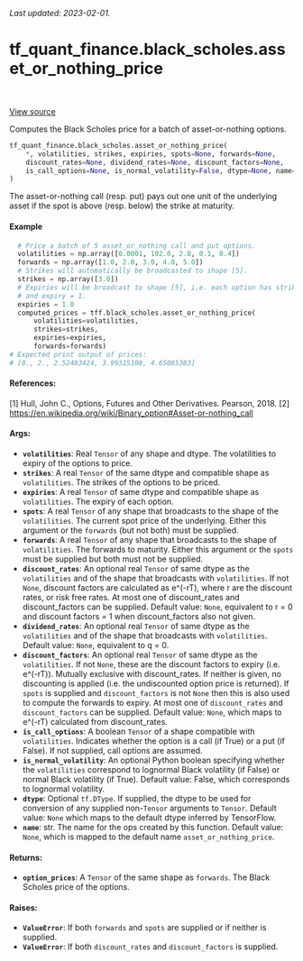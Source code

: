 <!--
This file is generated by a tool. Do not edit directly.
For open-source contributions the docs will be updated automatically.
-->

*Last updated: 2023-02-01.*

<div itemscope itemtype="http://developers.google.com/ReferenceObject">
<meta itemprop="name" content="tf_quant_finance.black_scholes.asset_or_nothing_price" />
<meta itemprop="path" content="Stable" />
</div>

# tf_quant_finance.black_scholes.asset_or_nothing_price

<!-- Insert buttons and diff -->

<table class="tfo-notebook-buttons tfo-api" align="left">
</table>

<a target="_blank" href="https://github.com/google/tf-quant-finance/blob/master/tf_quant_finance/black_scholes/vanilla_prices.py">View source</a>



Computes the Black Scholes price for a batch of asset-or-nothing options.

```python
tf_quant_finance.black_scholes.asset_or_nothing_price(
    *, volatilities, strikes, expiries, spots=None, forwards=None,
    discount_rates=None, dividend_rates=None, discount_factors=None,
    is_call_options=None, is_normal_volatility=False, dtype=None, name=None
)
```



<!-- Placeholder for "Used in" -->

The asset-or-nothing call (resp. put) pays out one unit of the underlying
asset if the spot is above (resp. below) the strike at maturity.

#### Example

```python
  # Price a batch of 5 asset_or_nothing call and put options.
  volatilities = np.array([0.0001, 102.0, 2.0, 0.1, 0.4])
  forwards = np.array([1.0, 2.0, 3.0, 4.0, 5.0])
  # Strikes will automatically be broadcasted to shape [5].
  strikes = np.array([3.0])
  # Expiries will be broadcast to shape [5], i.e. each option has strike=3
  # and expiry = 1.
  expiries = 1.0
  computed_prices = tff.black_scholes.asset_or_nothing_price(
      volatilities=volatilities,
      strikes=strikes,
      expiries=expiries,
      forwards=forwards)
# Expected print output of prices:
# [0., 2., 2.52403424, 3.99315108, 4.65085383]
```

#### References:

[1] Hull, John C., Options, Futures and Other Derivatives. Pearson, 2018.
[2] https://en.wikipedia.org/wiki/Binary_option#Asset-or-nothing_call

#### Args:


* <b>`volatilities`</b>: Real `Tensor` of any shape and dtype. The volatilities to
  expiry of the options to price.
* <b>`strikes`</b>: A real `Tensor` of the same dtype and compatible shape as
  `volatilities`. The strikes of the options to be priced.
* <b>`expiries`</b>: A real `Tensor` of same dtype and compatible shape as
  `volatilities`. The expiry of each option.
* <b>`spots`</b>: A real `Tensor` of any shape that broadcasts to the shape of the
  `volatilities`. The current spot price of the underlying. Either this
  argument or the `forwards` (but not both) must be supplied.
* <b>`forwards`</b>: A real `Tensor` of any shape that broadcasts to the shape of
  `volatilities`. The forwards to maturity. Either this argument or the
  `spots` must be supplied but both must not be supplied.
* <b>`discount_rates`</b>: An optional real `Tensor` of same dtype as the
  `volatilities` and of the shape that broadcasts with `volatilities`. If
  not `None`, discount factors are calculated as e^(-rT), where r are the
  discount rates, or risk free rates. At most one of discount_rates and
  discount_factors can be supplied.
  Default value: `None`, equivalent to r = 0 and discount factors = 1 when
    discount_factors also not given.
* <b>`dividend_rates`</b>: An optional real `Tensor` of same dtype as the
  `volatilities` and of the shape that broadcasts with `volatilities`.
  Default value: `None`, equivalent to q = 0.
* <b>`discount_factors`</b>: An optional real `Tensor` of same dtype as the
  `volatilities`. If not `None`, these are the discount factors to expiry
  (i.e. e^(-rT)). Mutually exclusive with discount_rates. If neither is
  given, no discounting is applied (i.e. the undiscounted option price is
  returned). If `spots` is supplied and `discount_factors` is not `None`
  then this is also used to compute the forwards to expiry. At most one of
  `discount_rates` and `discount_factors` can be supplied.
  Default value: `None`, which maps to e^(-rT) calculated from
    discount_rates.
* <b>`is_call_options`</b>: A boolean `Tensor` of a shape compatible with
  `volatilities`. Indicates whether the option is a call (if True) or a put
  (if False). If not supplied, call options are assumed.
* <b>`is_normal_volatility`</b>: An optional Python boolean specifying whether the
  `volatilities` correspond to lognormal Black volatility (if False) or
  normal Black volatility (if True).
  Default value: False, which corresponds to lognormal volatility.
* <b>`dtype`</b>: Optional `tf.DType`. If supplied, the dtype to be used for conversion
  of any supplied non-`Tensor` arguments to `Tensor`.
  Default value: `None` which maps to the default dtype inferred by
    TensorFlow.
* <b>`name`</b>: str. The name for the ops created by this function.
  Default value: `None`, which is mapped to the default name
    `asset_or_nothing_price`.


#### Returns:


* <b>`option_prices`</b>: A `Tensor` of the same shape as `forwards`. The Black
Scholes price of the options.


#### Raises:


* <b>`ValueError`</b>: If both `forwards` and `spots` are supplied or if neither is
  supplied.
* <b>`ValueError`</b>: If both `discount_rates` and `discount_factors` is supplied.